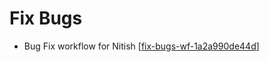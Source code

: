 # Fix Bugs

- Bug Fix workflow for Nitish [[fix-bugs-wf-1a2a990de44d]]

[//begin]: # "Autogenerated link references for markdown compatibility"
[fix-bugs-wf-1a2a990de44d]: ../community/nitish-mehrotra/nitish-mehrotras-workflows/fix-bugs-wf-1a2a990de44d "Fix Bugs WF 1a2a990de44d"
[//end]: # "Autogenerated link references"
